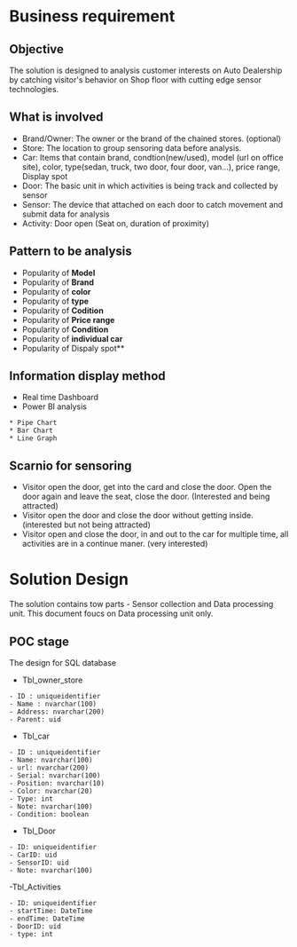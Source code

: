 # Business requirement
## Objective
The solution is designed to analysis customer interests on Auto Dealership by catching visitor's behavior on Shop floor with cutting edge sensor technologies. 
## What is involved
- Brand/Owner: The owner or the brand of the chained stores. (optional)
- Store: The location to group sensoring data before analysis.
- Car: Items that contain brand, condtion(new/used), model (url on office site), color, type(sedan, truck, two door, four door, van...), price range, Display spot
- Door: The basic unit in which activities is being track and collected by sensor
- Sensor: The device that attached on each door to catch movement and submit data for analysis
- Activity: Door open (Seat on, duration of proximity)
## Pattern to be analysis
- Popularity of **Model** 
- Popularity of **Brand** 
- Popularity of **color** 
- Popularity of **type** 
- Popularity of **Codition** 
- Popularity of **Price range** 
- Popularity of **Condition** 
- Popularity of **individual car** 
- Popularity of Dispaly spot**
## Information display method
- Real time Dashboard
- Power BI analysis
```
* Pipe Chart
* Bar Chart
* Line Graph
```
## Scarnio for sensoring
- Visitor open the door, get into the card and close the door. Open the door again and leave the seat, close the door. (Interested and being attracted) 
- Visitor open the door and close the door without getting inside.  (interested but not being attracted)
- Visitor open and close the door, in and out to the car for multiple time, all activities are in a continue maner. (very interested)
# Solution Design
The solution contains tow parts - Sensor collection and Data processing unit. This document foucs on Data processing unit only. 
## POC stage
The design for SQL database

- Tbl_owner_store
```
- ID : uniqueidentifier
- Name : nvarchar(100)
- Address: nvarchar(200)
- Parent: uid
``` 
- Tbl_car
```
- ID : uniqueidentifier
- Name: nvarchar(100)
- url: nvarchar(200)
- Serial: nvarchar(100)
- Position: nvarchar(10)
- Color: nvarchar(20)
- Type: int
- Note: nvarchar(100)
- Condition: boolean
```
- Tbl_Door
```
- ID: uniqueidentifier
- CarID: uid
- SensorID: uid
- Note: nvarchar(100)
```
-Tbl_Activities
```
- ID: uniqueidentifier
- startTime: DateTime
- endTime: DateTime
- DoorID: uid
- type: int
```
